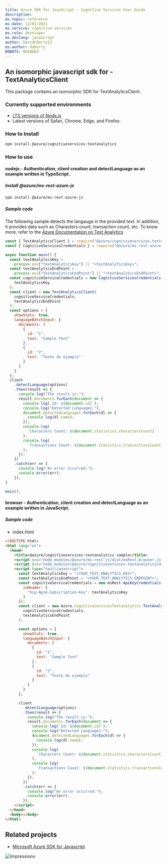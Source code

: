 ```yaml
---
title: Azure SDK for JavaScript - Cognitive Services User Guide
description: 
ms.topic: reference
ms.date: 12/01/2021
ms.service: cognitive-services
ms.role: developer
ms.devlang: javascript
author: DavidCBerry13
ms.author: daberry
ROBOTS: NOINDEX
---
```

## An isomorphic javascript sdk for - TextAnalyticsClient

This package contains an isomorphic SDK for TextAnalyticsClient.

### Currently supported environments

- [LTS versions of Node.js](https://nodejs.org/about/releases/)
- Latest versions of Safari, Chrome, Edge, and Firefox.

### How to Install

```bash
npm install @azure/cognitiveservices-textanalytics
```

### How to use

#### nodejs - Authentication, client creation and detectLanguage  as an example written in TypeScript.

##### Install @azure/ms-rest-azure-js

```bash
npm install @azure/ms-rest-azure-js
```

##### Sample code
The following sample detects the langauge in the provided text. In addition, it provides data such as Characters count, transaction count, etc. To know more, refer to the [Azure Documentation on Text Analytics](https://docs.microsoft.com/azure/cognitive-services/text-analytics/overview)

```javascript
const { TextAnalyticsClient } = require("@azure/cognitiveservices-textanalytics");
const { CognitiveServicesCredentials } = require("@azure/ms-rest-azure-js");

async function main() {
  const textAnalyticsKey =
    process.env["textAnalyticsKey"] || "<textAnalyticsKey>";
  const textAnalyticsEndPoint =
    process.env["textAnalyticsEndPoint"] || "<textAnalyticsEndPoint>";
  const cognitiveServiceCredentials = new CognitiveServicesCredentials(
    textAnalyticsKey
  );
  const client = new TextAnalyticsClient(
    cognitiveServiceCredentials,
    textAnalyticsEndPoint
  );
  const options = {
    showStats: true,
    languageBatchInput: {
      documents: [
        {
          id: "1",
          text: "Sample Text"
        },
        {
          id: "2",
          text: "Texto de ejemplo"
        }
      ]
    }
  };
  client
    .detectLanguage(options)
    .then(result => {
      console.log("The result is:");
      result.documents.forEach(document => {
        console.log(`Id: ${document.id}`);
        console.log("Detected Languages:");
        document.detectedLanguages.forEach(dl => {
          console.log(dl.name);
        });
        console.log(
          `Characters Count: ${document.statistics.charactersCount}`
        );
        console.log(
          `Transactions Count: ${document.statistics.transactionsCount}`
        );
      });
    })
    .catch(err => {
      console.log("An error occurred:");
      console.error(err);
    });
}

main();

```

#### browser - Authentication, client creation and detectLanguage  as an example written in JavaScript.

##### Sample code

- index.html
```html
<!DOCTYPE html>
<html lang="en">
  <head>
    <title>@azure/cognitiveservices-textanalytics sample</title>
    <script src="node_modules/@azure/ms-rest-js/dist/msRest.browser.js"></script>
    <script src="node_modules/@azure/cognitiveservices-textanalytics/dist/cognitiveservices-textanalytics.js"></script>
    <script type="text/javascript">
      const textAnalyticsKey = "<YOUR_TEXT_ANALYTICS_KEY>";
      const textAnalyticsEndPoint = "<YOUR_TEXT_ANALYTICS_ENDPOINT>";
      const cognitiveServiceCredentials = new msRest.ApiKeyCredentials({
        inHeader: {
          "Ocp-Apim-Subscription-Key": textAnalyticsKey
        }
      });
      const client = new Azure.CognitiveservicesTextanalytics.TextAnalyticsClient(
        cognitiveServiceCredentials,
        textAnalyticsEndPoint
      );

      const options = {
        showStats: true,
        languageBatchInput: {
          documents: [
            {
              id: "1",
              text: "Sample Text"
            },
            {
              id: "2",
              text: "Texto de ejemplo"
            }
          ]
        }
      };

      client
        .detectLanguage(options)
        .then(result => {
          console.log("The result is:");
          result.documents.forEach(document => {
            console.log(`Id: ${document.id}`);
            console.log("Detected Languages:");
            document.detectedLanguages.forEach(dl => {
              console.log(dl.name);
            });
            console.log(
              `Characters Count: ${document.statistics.charactersCount}`
            );
            console.log(
              `Transactions Count: ${document.statistics.transactionsCount}`
            );
          });
        })
        .catch(err => {
          console.log("An error occurred:");
          console.error(err);
        });
    </script>
  </head>
  <body></body>
</html>
```

## Related projects

- [Microsoft Azure SDK for Javascript](https://github.com/Azure/azure-sdk-for-js)

![Impressions](https://azure-sdk-impressions.azurewebsites.net/api/impressions/azure-sdk-for-js%2Fsdk%2Fcognitiveservices%2Fcognitiveservices-textanalytics%2FREADME.png)
